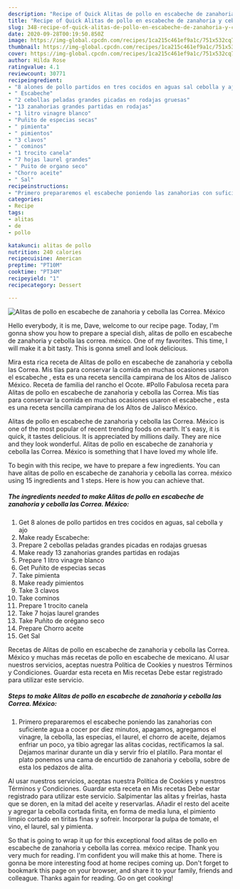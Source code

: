 ```yaml
---
description: "Recipe of Quick Alitas de pollo en escabeche de zanahoria y cebolla las Correa. México"
title: "Recipe of Quick Alitas de pollo en escabeche de zanahoria y cebolla las Correa. México"
slug: 348-recipe-of-quick-alitas-de-pollo-en-escabeche-de-zanahoria-y-cebolla-las-correa-mexico
date: 2020-09-28T00:19:50.850Z
image: https://img-global.cpcdn.com/recipes/1ca215c461ef9a1c/751x532cq70/alitas-de-pollo-en-escabeche-de-zanahoria-y-cebolla-las-correa-mexico-foto-principal.jpg
thumbnail: https://img-global.cpcdn.com/recipes/1ca215c461ef9a1c/751x532cq70/alitas-de-pollo-en-escabeche-de-zanahoria-y-cebolla-las-correa-mexico-foto-principal.jpg
cover: https://img-global.cpcdn.com/recipes/1ca215c461ef9a1c/751x532cq70/alitas-de-pollo-en-escabeche-de-zanahoria-y-cebolla-las-correa-mexico-foto-principal.jpg
author: Hilda Rose
ratingvalue: 4.1
reviewcount: 30771
recipeingredient:
- "8 alones de pollo partidos en tres cocidos en aguas sal cebolla y ajo"
- " Escabeche"
- "2 cebollas peladas grandes picadas en rodajas gruesas"
- "13 zanahorias grandes partidas en rodajas"
- "1 litro vinagre blanco"
- "Puñito de especias secas"
- " pimienta"
- " pimientos"
- "3 clavos"
- " cominos"
- "1 trocito canela"
- "7 hojas laurel grandes"
- " Puito de organo seco"
- "Chorro aceite"
- " Sal"
recipeinstructions:
- "Primero prepararemos el escabeche poniendo las zanahorias con suficiente agua a cocer por diez minutos, apagamos, agregamos el vinagre, la cebolla, las especias, el laurel, el chorro de aceite, dejamos enfriar un poco, ya tibio agregar las alitas cocidas, rectificamos la sal. Dejamos marinar durante un día y servir frío el platillo. Para montar el plato ponemos una cama de encurtido de zanahoria y cebolla, sobre de esta los pedazos de alita."
categories:
- Recipe
tags:
- alitas
- de
- pollo

katakunci: alitas de pollo 
nutrition: 240 calories
recipecuisine: American
preptime: "PT10M"
cooktime: "PT34M"
recipeyield: "1"
recipecategory: Dessert

---
```



![Alitas de pollo en escabeche de zanahoria y cebolla las Correa. México](https://img-global.cpcdn.com/recipes/1ca215c461ef9a1c/751x532cq70/alitas-de-pollo-en-escabeche-de-zanahoria-y-cebolla-las-correa-mexico-foto-principal.jpg)

Hello everybody, it is me, Dave, welcome to our recipe page. Today, I'm gonna show you how to prepare a special dish, alitas de pollo en escabeche de zanahoria y cebolla las correa. méxico. One of my favorites. This time, I will make it a bit tasty. This is gonna smell and look delicious.

Mira esta rica receta de Alitas de pollo en escabeche de zanahoria y cebolla las Correa. Mis tías para conservar la comida en muchas ocasiones usaron el escabeche , esta es una receta sencilla campirana de los Altos de Jalisco México. Receta de familia del rancho el Ocote. #Pollo Fabulosa receta para Alitas de pollo en escabeche de zanahoria y cebolla las Correa. Mis tías para conservar la comida en muchas ocasiones usaron el escabeche , esta es una receta sencilla campirana de los Altos de Jalisco México.

Alitas de pollo en escabeche de zanahoria y cebolla las Correa. México is one of the most popular of recent trending foods on earth. It's easy, it is quick, it tastes delicious. It is appreciated by millions daily. They are nice and they look wonderful. Alitas de pollo en escabeche de zanahoria y cebolla las Correa. México is something that I have loved my whole life.


To begin with this recipe, we have to prepare a few ingredients. You can have alitas de pollo en escabeche de zanahoria y cebolla las correa. méxico using 15 ingredients and 1 steps. Here is how you can achieve that.

<!--inarticleads1-->

##### The ingredients needed to make Alitas de pollo en escabeche de zanahoria y cebolla las Correa. México:

1. Get 8 alones de pollo partidos en tres cocidos en aguas, sal cebolla y ajo
1. Make ready  Escabeche:
1. Prepare 2 cebollas peladas grandes picadas en rodajas gruesas
1. Make ready 13 zanahorias grandes partidas en rodajas
1. Prepare 1 litro vinagre blanco
1. Get Puñito de especias secas
1. Take  pimienta
1. Make ready  pimientos
1. Take 3 clavos
1. Take  cominos
1. Prepare 1 trocito canela
1. Take 7 hojas laurel grandes
1. Take  Puñito de orégano seco
1. Prepare Chorro aceite
1. Get  Sal


Recetas de Alitas de pollo en escabeche de zanahoria y cebolla las Correa. México y muchas más recetas de pollo en escabeche de mexicano. Al usar nuestros servicios, aceptas nuestra Política de Cookies y nuestros Términos y Condiciones. Guardar esta receta en Mis recetas Debe estar registrado para utilizar este servicio. 

<!--inarticleads2-->

##### Steps to make Alitas de pollo en escabeche de zanahoria y cebolla las Correa. México:

1. Primero prepararemos el escabeche poniendo las zanahorias con suficiente agua a cocer por diez minutos, apagamos, agregamos el vinagre, la cebolla, las especias, el laurel, el chorro de aceite, dejamos enfriar un poco, ya tibio agregar las alitas cocidas, rectificamos la sal. Dejamos marinar durante un día y servir frío el platillo. Para montar el plato ponemos una cama de encurtido de zanahoria y cebolla, sobre de esta los pedazos de alita.


Al usar nuestros servicios, aceptas nuestra Política de Cookies y nuestros Términos y Condiciones. Guardar esta receta en Mis recetas Debe estar registrado para utilizar este servicio. Salpimentar las alitas y freirlas, hasta que se doren, en la mitad del aceite y reservarlas. Añadir el resto del aceite y agregar la cebolla cortada finita, en forma de media luna, el pimiento limpio cortado en tiritas finas y sofreir. Incorporar la pulpa de tomate, el vino, el laurel, sal y pimienta. 

So that is going to wrap it up for this exceptional food alitas de pollo en escabeche de zanahoria y cebolla las correa. méxico recipe. Thank you very much for reading. I'm confident you will make this at home. There is gonna be more interesting food at home recipes coming up. Don't forget to bookmark this page on your browser, and share it to your family, friends and colleague. Thanks again for reading. Go on get cooking!
